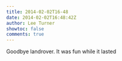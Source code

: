 ```yaml
---
title: 2014-02-02T16-48
date: 2014-02-02T16:48:42Z
author: Lee Turner
showtoc: false
comments: true
---
```


Goodbye landrover. It was fun while it lasted

